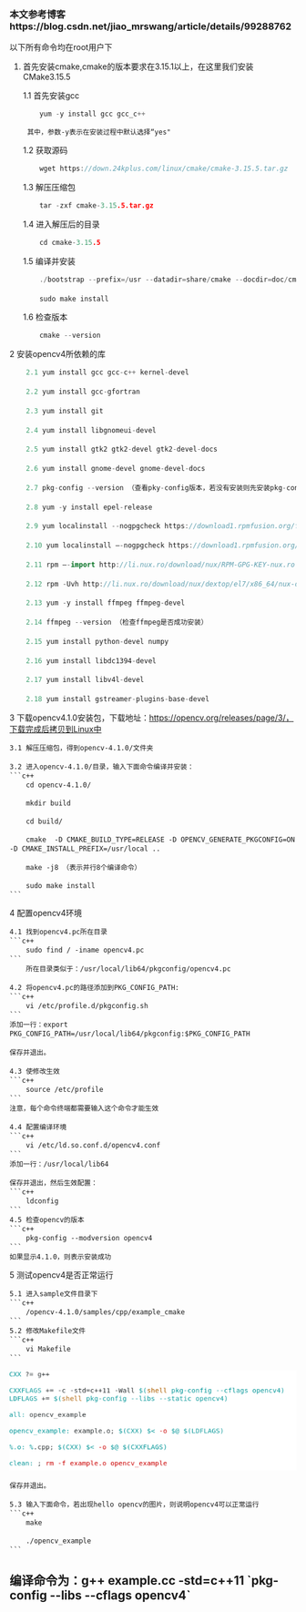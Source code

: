 ### 本文参考博客https://blog.csdn.net/jiao_mrswang/article/details/99288762

以下所有命令均在root用户下

1. 首先安装cmake,cmake的版本要求在3.15.1以上，在这里我们安装CMake3.15.5
	
	1.1 首先安装gcc
	```c++
		yum -y install gcc gcc_c++
	```
		其中，参数-y表示在安装过程中默认选择“yes"
		
	1.2 获取源码
	```c++
		wget https://down.24kplus.com/linux/cmake/cmake-3.15.5.tar.gz
	```
	1.3 解压压缩包
	```c++
		tar -zxf cmake-3.15.5.tar.gz
	```
	1.4 进入解压后的目录
	```c++
		cd cmake-3.15.5
	```
	1.5 编译并安装
	```c++
		./bootstrap --prefix=/usr --datadir=share/cmake --docdir=doc/cmake && make
		
		sudo make install
	```
	1.6 检查版本
	```c++
		cmake --version
	```

2 安装opencv4所依赖的库
```c++
	2.1 yum install gcc gcc-c++ kernel-devel
	
	2.2 yum install gcc-gfortran
	
	2.3 yum install git
	
	2.4 yum install libgnomeui-devel
	
	2.5 yum install gtk2 gtk2-devel gtk2-devel-docs
	
	2.6 yum install gnome-devel gnome-devel-docs
	
	2.7 pkg-config --version （查看pky-config版本，若没有安装则先安装pkg-config）
	
	2.8 yum -y install epel-release
	
	2.9 yum localinstall --nogpgcheck https://download1.rpmfusion.org/free/el/rpmfusion-free-release-7.noarch.rpm 

	2.10 yum localinstall –-nogpgcheck https://download1.rpmfusion.org/nonfree/el/rpmfusion-nonfree-release-7.noarch.rpm 
	
	2.11 rpm –-import http://li.nux.ro/download/nux/RPM-GPG-KEY-nux.ro 
	
	2.12 rpm -Uvh http://li.nux.ro/download/nux/dextop/el7/x86_64/nux-dextop-release-0-1.el7.nux.noarch.rpm

	2.13 yum -y install ffmpeg ffmpeg-devel
	
	2.14 ffmpeg --version （检查ffmpeg是否成功安装）
	
	2.15 yum install python-devel numpy

	2.16 yum install libdc1394-devel

	2.17 yum install libv4l-devel
	
	2.18 yum install gstreamer-plugins-base-devel
```

3 下载opencv4.1.0安装包，下载地址：https://opencv.org/releases/page/3/，下载完成后拷贝到Linux中
	
	3.1 解压压缩包，得到opencv-4.1.0/文件夹
	
	3.2 进入opencv-4.1.0/目录，输入下面命令编译并安装：
	```c++
		cd opencv-4.1.0/

		mkdir build
		
		cd build/
		
		cmake  -D CMAKE_BUILD_TYPE=RELEASE -D OPENCV_GENERATE_PKGCONFIG=ON -D CMAKE_INSTALL_PREFIX=/usr/local ..

		make -j8 （表示并行8个编译命令）

		sudo make install
	```

4 配置opencv4环境

	4.1 找到opencv4.pc所在目录
	```c++
		sudo find / -iname opencv4.pc
	```
		所在目录类似于：/usr/local/lib64/pkgconfig/opencv4.pc
	
	4.2 将opencv4.pc的路径添加到PKG_CONFIG_PATH:
	```c++
		vi /etc/profile.d/pkgconfig.sh
	```
	添加一行：export PKG_CONFIG_PATH=/usr/local/lib64/pkgconfig:$PKG_CONFIG_PATH
	
	保存并退出。
	
	4.3 使修改生效
	```c++
		source /etc/profile
	```
	注意，每个命令终端都需要输入这个命令才能生效
	
	4.4 配置编译环境
	```c++
		vi /etc/ld.so.conf.d/opencv4.conf
	```
	添加一行：/usr/local/lib64
	
	保存并退出，然后生效配置：
	```c++
		ldconfig
	``` 
	4.5 检查opencv的版本
	```c++
		pkg-config --modversion opencv4
	``` 
	如果显示4.1.0，则表示安装成功

5 测试opencv4是否正常运行

	5.1 进入sample文件目录下
	```c++
		/opencv-4.1.0/samples/cpp/example_cmake
	``` 
	5.2 修改Makefile文件
	```c++
		vi Makefile
	``` 
	
![1fd](https://github.com/zgzym/LinuxConfig/blob/main/images/opencv4_1.png)
	
	保存并退出。
	
	5.3 输入下面命令，若出现hello opencv的图片，则说明opencv4可以正常运行
	```c++
		make
		
		./opencv_example
	``` 
## 编译命令为：g++ example.cc -std=c++11 \`pkg-config --libs --cflags opencv4\`

